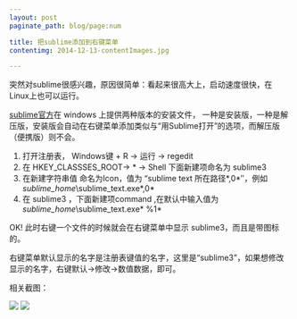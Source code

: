 ```yaml
---
layout: post
paginate_path: blog/page:num

title: 把sublime添加到右键菜单
contentimg: 2014-12-13-contentImages.jpg

---
```


突然对sublime很感兴趣，原因很简单：看起来很高大上，启动速度很快，在Linux上也可以运行。  

[sublime官方](http://www.sublimetext.com/2)在 windows 上提供两种版本的安装文件，
一种是安装版，一种是解压版，安装版会自动在右键菜单添加类似与“用Sublime打开”的选项，而解压版（便携版）则不会。  

<!--break-->

1. 打开注册表， Windows键 + R → 运行 → regedit
2. 在 HKEY_CLASSSES_ROOT→ * → Shell 下面新建项命名为 sublime3
3. 在新建字符串值 命名为Icon，值为 “sublime text 所在路径*,0*″，例如 *sublime_home*\sublime_text.exe*,0*
4. 在 sublime3 ，下面新建项command ,在默认中输入值为 *sublime_home*\sublime_text.exe* %1*  

OK! 此时右键一个文件的时候就会在右键菜单中显示 sublime3，而且是带图标的。

右键菜单默认显示的名字是注册表键值的名字，这里是“sublime3”，如果想修改显示的名字，右键默认->修改->数值数据，即可。

相关截图：

<img src="{{ site.contentImgPath }}2014-12-13-sublime-regedit1.jpg">

<img src="{{ site.contentImgPath }}2014-12-13-sublime-regedit2.jpg">



